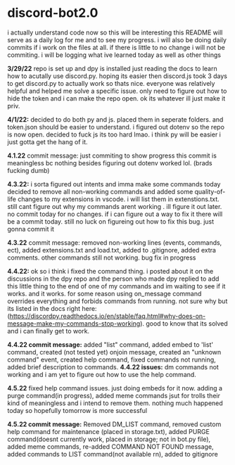 # discord-bot2.0
i actually understand code now so this will be interesting
this README will serve as a daily log for me and to see my progress. i will also be doing daily commits if i work on the files at all. if there is little to no change i will not be commiting. i will be logging what ive learned today as well as other things

**3/29/22** 
repo is set up and dpy is installed just reading the docs to learn how to acutally use discord.py. hoping its easier then discord.js took 3 days to get discord.py to actually work so thats nice. everyone was relatively helpful and helped me solve a specific issue. only need to figure out how to hide the token and i can make the repo open. ok its whatever ill just make it priv.

**4/1/22:** 
decided to do both py and js. placed them in seperate folders. and token.json should be easier to understand. i figured out dotenv so the repo is now open. decided to fuck js its too hard lmao. i think py will be easier i just gotta get the hang of it. 

**4.1.22** 
commit message: just commiting to show progress this commit is meaningless bc nothing besides figuring out dotenv worked lol. (brads fucking dumb)


**4.3.22:** 
i sorta figured out intents and imma make some commands today
decided to remove all non-working commands and added some quality-of-life changes to my extensions in vscode. i will list them in extenstions.txt. still cant figure out why my commands arent working . ill figure it out later. no commit today for no changes. if i can figure out a way to fix it there will be a commit today. still no luck on figureing out how to fix this bug. just gonna commit it


**4.3.22** commit message: removed non-working lines (events, commands, ect), added extensions.txt and load.txt, added to .gitignore, added extra comments. other commands still not working. bug fix in progress


**4.4.22:**
ok so i think i fixed the command thing. i posted about it on the discussions in the dpy repo and the person who made dpy replied to add this little thing to the end of one of my commands and im waiting to see if it works. and it works. for some reason using on_message command overrides everything and forbids commands from running. not sure why but its listed in the docs right here:(https://discordpy.readthedocs.io/en/stable/faq.html#why-does-on-message-make-my-commands-stop-working). good to know that its solved and i can finally get to work. 

**4.4.22 commit message:** 
added "list" command, added embed to 'list' command, created (not tested yet) onjoin message, created an "unknown command" event, created help command, fixed commands not running, added brief description to commands. 
**4.4.22 issues:**
dm commands not working and i am yet to figure out how to use the help command.


**4.5.22**
fixed help command issues. just doing embeds for it now. adding a purge command(in progress), added meme commands jsut for trolls their kind of meaningless and i intend to remove them. nothing much happened today so hopefully tomorrow is more successful


**4.5.22 commit message:**
Removed DM_LIST command, removed custom help command for maintenance (placed in storage.txt), added PURGE command(doesnt currently work, placed in storage; not in bot.py file),  added meme commands, re-added COMMAND NOT FOUND message, added commands to LIST command(not available rn), added to gitignore
